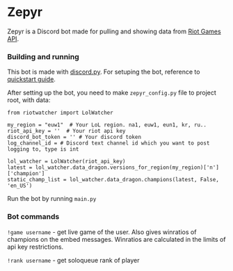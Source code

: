 # Zepyr

Zepyr is a Discord bot made for pulling and showing data from [Riot Games API](https://developer.riotgames.com/apis).

### Building and running

This bot is made with [discord.py](https://github.com/Rapptz/discord.py). For setuping the bot, reference to [quickstart guide](https://discordpy.readthedocs.io/en/latest/quickstart.html).

After setting up the bot, you need to make `zepyr_config.py` file to project root, with data:

```
from riotwatcher import LolWatcher

my_region = "euw1"  # Your LoL region. na1, euw1, eun1, kr, ru..
riot_api_key = ''  # Your riot api key
discord_bot_token = '' # Your discord token
log_channel_id = # Discord text channel id which you want to post logging to, type is int

lol_watcher = LolWatcher(riot_api_key)
latest = lol_watcher.data_dragon.versions_for_region(my_region)['n']['champion']
static_champ_list = lol_watcher.data_dragon.champions(latest, False, 'en_US')
```

Run the bot by running `main.py`

### Bot commands

`!game username` - get live game of the user. Also gives winratios of champions on the embed messages. Winratios are calculated in the limits of api key restrictions.

`!rank username` - get soloqueue rank of player

